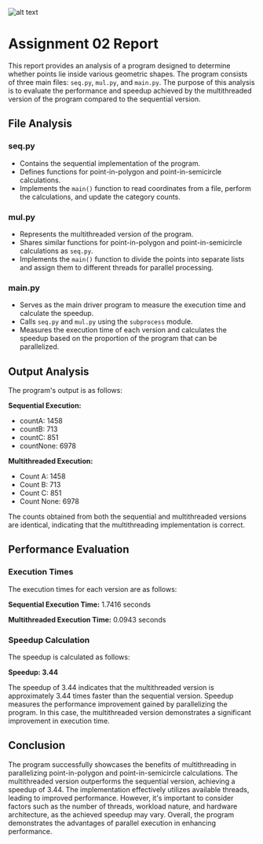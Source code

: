 ![alt text](https://github.com/baeziy/pdc-ass/ass02/image.png?raw=true)
# Assignment 02 Report

This report provides an analysis of a program designed to determine whether points lie inside various geometric shapes. The program consists of three main files: `seq.py`, `mul.py`, and `main.py`. The purpose of this analysis is to evaluate the performance and speedup achieved by the multithreaded version of the program compared to the sequential version.

## File Analysis

### seq.py
- Contains the sequential implementation of the program.
- Defines functions for point-in-polygon and point-in-semicircle calculations.
- Implements the `main()` function to read coordinates from a file, perform the calculations, and update the category counts.

### mul.py
- Represents the multithreaded version of the program.
- Shares similar functions for point-in-polygon and point-in-semicircle calculations as `seq.py`.
- Implements the `main()` function to divide the points into separate lists and assign them to different threads for parallel processing.

### main.py
- Serves as the main driver program to measure the execution time and calculate the speedup.
- Calls `seq.py` and `mul.py` using the `subprocess` module.
- Measures the execution time of each version and calculates the speedup based on the proportion of the program that can be parallelized.

## Output Analysis

The program's output is as follows:

**Sequential Execution:**
- countA: 1458
- countB: 713
- countC: 851
- countNone: 6978

**Multithreaded Execution:**
- Count A: 1458
- Count B: 713
- Count C: 851
- Count None: 6978

The counts obtained from both the sequential and multithreaded versions are identical, indicating that the multithreading implementation is correct.

## Performance Evaluation

### Execution Times
The execution times for each version are as follows:

**Sequential Execution Time:** 1.7416 seconds

**Multithreaded Execution Time:** 0.0943 seconds

### Speedup Calculation
The speedup is calculated as follows:

**Speedup: 3.44**

The speedup of 3.44 indicates that the multithreaded version is approximately 3.44 times faster than the sequential version. Speedup measures the performance improvement gained by parallelizing the program. In this case, the multithreaded version demonstrates a significant improvement in execution time.

## Conclusion

The program successfully showcases the benefits of multithreading in parallelizing point-in-polygon and point-in-semicircle calculations. The multithreaded version outperforms the sequential version, achieving a speedup of 3.44. The implementation effectively utilizes available threads, leading to improved performance. However, it's important to consider factors such as the number of threads, workload nature, and hardware architecture, as the achieved speedup may vary. Overall, the program demonstrates the advantages of parallel execution in enhancing performance.